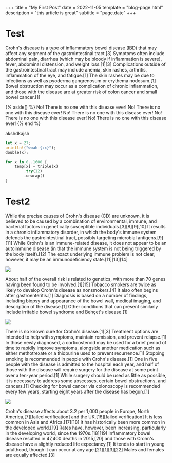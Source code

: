 +++
title = "My First Post"
date = 2022-11-05
template = "blog-page.html"
description = "this article is great"
subtitle = "page.date"
+++

# Test
Crohn's disease is a type of inflammatory bowel disease (IBD) that may affect any segment of the gastrointestinal tract.[3] Symptoms often include abdominal pain, diarrhea (which may be bloody if inflammation is severe), fever, abdominal distension, and weight loss.[1][3] Complications outside of the gastrointestinal tract may include anemia, skin rashes, arthritis, inflammation of the eye, and fatigue.[1] The skin rashes may be due to infections as well as pyoderma gangrenosum or erythema nodosum.[1] Bowel obstruction may occur as a complication of chronic inflammation, and those with the disease are at greater risk of colon cancer and small bowel cancer.[1]

{% aside() %}
No! There is no one with this disease ever!
No! There is no one with this disease ever!
No! There is no one with this disease ever!
No! There is no one with this disease ever!
No! There is no one with this disease ever!
{% end %}

akshdkajsh

```rust
let x = 27;
println!("woah {:x}");
double(x);

for x in 0..1600 {
    temp[x] = triple(x)
        .try(12)
        .unwrap()
}
```

# Test2
While the precise causes of Crohn's disease (CD) are unknown, it is believed to be caused by a combination of environmental, immune, and bacterial factors in genetically susceptible individuals.[3][8][9][10] It results in a chronic inflammatory disorder, in which the body's immune system defends the gastrointestinal tract, possibly targeting microbial antigens.[9][11] While Crohn's is an immune-related disease, it does not appear to be an autoimmune disease (in that the immune system is not being triggered by the body itself).[12] The exact underlying immune problem is not clear; however, it may be an immunodeficiency state.[11][13][14]

![](https://www.agricol.co.za/wp-content/uploads/2015/06/AGSUN_01-min1.jpeg)

About half of the overall risk is related to genetics, with more than 70 genes having been found to be involved.[1][15] Tobacco smokers are twice as likely to develop Crohn's disease as nonsmokers.[4] It also often begins after gastroenteritis.[1] Diagnosis is based on a number of findings, including biopsy and appearance of the bowel wall, medical imaging, and description of the disease.[1] Other conditions that can present similarly include irritable bowel syndrome and Behçet's disease.[1]

![](https://www.shutterbug.com/images/photo_post/[uid]/N9010100_mod4.jpg)

There is no known cure for Crohn's disease.[1][3] Treatment options are intended to help with symptoms, maintain remission, and prevent relapse.[1] In those newly diagnosed, a corticosteroid may be used for a brief period of time to rapidly improve symptoms, alongside another medication such as either methotrexate or a thiopurine used to prevent recurrence.[1] Stopping smoking is recommended in people with Crohn's disease.[1] One in five people with the disease is admitted to the hospital each year, and half of those with the disease will require surgery for the disease at some point over a ten-year period.[1] While surgery should be used as little as possible, it is necessary to address some abscesses, certain bowel obstructions, and cancers.[1] Checking for bowel cancer via colonoscopy is recommended every few years, starting eight years after the disease has begun.[1]

![](https://i0.wp.com/lifeology101.com/wp-content/uploads/2017/08/img_6017-copy.jpg?ssl=1)

Crohn's disease affects about 3.2 per 1,000 people in Europe, North America,[7][failed verification] and the UK.[16][failed verification] It is less common in Asia and Africa.[17][18] It has historically been more common in the developed world.[19] Rates have, however, been increasing, particularly in the developing world, since the 1970s.[18][19] Inflammatory bowel disease resulted in 47,400 deaths in 2015,[20] and those with Crohn's disease have a slightly reduced life expectancy.[1] It tends to start in young adulthood, though it can occur at any age.[21][1][3][22] Males and females are equally affected.[3] 
